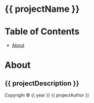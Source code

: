 # {{ projectName }}

# Table of Contents
* [About](#about)

# About
## {{ projectDescription }}

Copyright &copy; {{ year }} {{ projectAuthor }}
